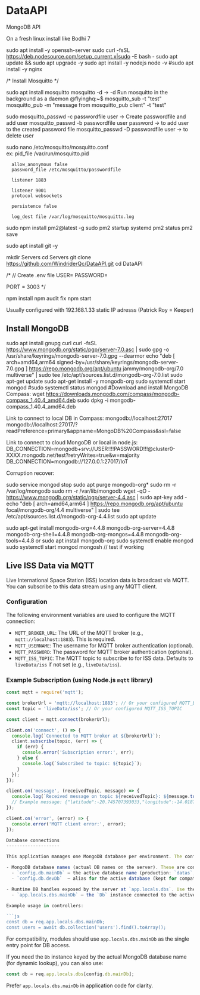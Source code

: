 # DataAPI
MongoDB API


On a fresh linux install like Bodhi 7


sudo apt install -y openssh-server
sudo curl -fsSL https://deb.nodesource.com/setup_current.x|sudo -E bash -
sudo apt update && sudo apt upgrade -y
sudo apt install -y nodejs
node -v
#sudo apt install -y nginx



/*  Install Mosquitto    */ 

sudo apt install mosquitto
mosquitto -d     ->  -d Run mosquitto in the background as a daemon
@flyinghq:~$ mosquitto_sub -t "test"
mosquitto_pub -m "message from mosquitto_pub client" -t "test"

sudo mosquitto_passwd -c passwordfile user              -> Create passwordfile and add user
mosquitto_passwd -b passwordfile user password          -> to add user to the created password file
mosquitto_passwd -D passwordfile user                   -> to delete user

sudo nano /etc/mosquitto/mosquitto.conf   
ex:
      pid_file /var/run/mosquitto.pid

      allow_anonymous false
      password_file /etc/mosquitto/passwordfile

      listener 1883

      listener 9001
      protocol websockets

      persistence false

      log_dest file /var/log/mosquitto/mosquitto.log






sudo npm install pm2@latest -g
sudo pm2 startup systemd
pm2 status
pm2 save



sudo apt install git -y


mkdir Servers
cd Servers
git clone https://github.com/WindriderQc/DataAPI.git
cd DataAPI

/* // Create .env file
USER=
PASSWORD=

PORT = 3003
*/

npm install
npm audit fix 
npm start


Usually configured with 192.168.1.33 static IP adresss (Patrick Roy = Keeper)






Install MongoDB
---------------

sudo apt install gnupg curl
curl -fsSL https://www.mongodb.org/static/pgp/server-7.0.asc |    sudo gpg -o /usr/share/keyrings/mongodb-server-7.0.gpg    --dearmor
echo "deb [ arch=amd64,arm64 signed-by=/usr/share/keyrings/mongodb-server-7.0.gpg ] https://repo.mongodb.org/apt/ubuntu jammy/mongodb-org/7.0 multiverse" | sudo tee /etc/apt/sources.list.d/mongodb-org-7.0.list
sudo apt-get update
sudo apt-get install -y mongodb-org
sudo systemctl start mongod
#sudo systemctl status mongod
#Download and install MongoDB Compass:
wget https://downloads.mongodb.com/compass/mongodb-compass_1.40.4_amd64.deb
sudo dpkg -i mongodb-compass_1.40.4_amd64.deb




Link to connect to local DB in Compass:
mongodb://localhost:27017
mongodb://localhost:27017/?readPreference=primary&appname=MongoDB%20Compass&ssl=false



Link to connect to cloud MongoDB or local in node.js:
DB_CONNECTION=mongodb+srv://USER:!!!PASSWORD!!!@cluster0-XXXX.mongodb.net/test?retryWrites=true&w=majority
DB_CONNECTION=mongodb://127.0.0.1:27017/IoT





Corruption recover:

sudo service mongod stop
sudo apt purge mongodb-org*
sudo rm -r /var/log/mongodb
sudo rm -r /var/lib/mongodb
wget -qO - https://www.mongodb.org/static/pgp/server-4.4.asc | sudo apt-key add -
echo "deb [ arch=amd64,arm64 ] https://repo.mongodb.org/apt/ubuntu focal/mongodb-org/4.4 multiverse" | sudo tee /etc/apt/sources.list.d/mongodb-org-4.4.list
sudo apt update


sudo apt-get install mongodb-org=4.4.8 mongodb-org-server=4.4.8 mongodb-org-shell=4.4.8 mongodb-org-mongos=4.4.8 mongodb-org-tools=4.4.8
or
sudo apt install mongodb-org
sudo systemctl enable mongod
sudo systemctl start mongod
mongosh     //  test if working


## Live ISS Data via MQTT

Live International Space Station (ISS) location data is broadcast via MQTT. You can subscribe to this data stream using any MQTT client.

### Configuration

The following environment variables are used to configure the MQTT connection:

- `MQTT_BROKER_URL`: The URL of the MQTT broker (e.g., `mqtt://localhost:1883`). This is required.
- `MQTT_USERNAME`: The username for MQTT broker authentication (optional).
- `MQTT_PASSWORD`: The password for MQTT broker authentication (optional).
- `MQTT_ISS_TOPIC`: The MQTT topic to subscribe to for ISS data. Defaults to `liveData/iss` if not set (e.g., `liveData/iss`).

### Example Subscription (using Node.js `mqtt` library)

```javascript
const mqtt = require('mqtt');

const brokerUrl = 'mqtt://localhost:1883'; // Or your configured MQTT_BROKER_URL
const topic = 'liveData/iss'; // Or your configured MQTT_ISS_TOPIC

const client = mqtt.connect(brokerUrl);

client.on('connect', () => {
  console.log(`Connected to MQTT broker at ${brokerUrl}`);
  client.subscribe(topic, (err) => {
    if (err) {
      console.error('Subscription error:', err);
    } else {
      console.log(`Subscribed to topic: ${topic}`);
    }
  });
});

client.on('message', (receivedTopic, message) => {
  console.log(`Received message on topic ${receivedTopic}: ${message.toString()}`);
  // Example message: {"latitude":-20.745707393033,"longitude":-14.018700344334,"timeStamp":"2024-07-15T10:30:00.000Z"}
});

client.on('error', (error) => {
  console.error('MQTT client error:', error);
});

Database connections
--------------------

This application manages one MongoDB database per environment. The configuration and runtime access are simplified:

- MongoDB database names (actual DB names on the server). These are configured in `config/config.js`:
  - `config.db.mainDb` — the active database name (production: `datas`, non-production: `devdatas`).
  - `config.db.devDb`  — alias for the active database (kept for compatibility).

- Runtime DB handles exposed by the server at `app.locals.dbs`. Use these keys in application code:
  - `app.locals.dbs.mainDb` — the `Db` instance connected to the active database (production: `datas`, non-prod: `devdatas`).

Example usage in controllers:

```js
const db = req.app.locals.dbs.mainDb;
const users = await db.collection('users').find().toArray();
```

For compatibility, modules should use `app.locals.dbs.mainDb` as the single entry point for DB access.

If you need the `Db` instance keyed by the actual MongoDB database name (for dynamic lookup), you can also use:

```js
const db = req.app.locals.dbs[config.db.mainDb];
```

Prefer `app.locals.dbs.mainDb` in application code for clarity.